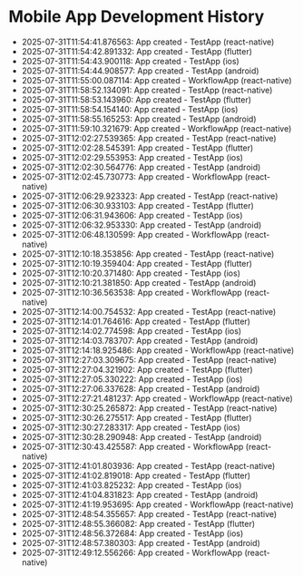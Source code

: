 # Mobile App Development History

- 2025-07-31T11:54:41.876563: App created - TestApp (react-native)
- 2025-07-31T11:54:42.891332: App created - TestApp (flutter)
- 2025-07-31T11:54:43.900118: App created - TestApp (ios)
- 2025-07-31T11:54:44.908577: App created - TestApp (android)
- 2025-07-31T11:55:00.087114: App created - WorkflowApp (react-native)
- 2025-07-31T11:58:52.134091: App created - TestApp (react-native)
- 2025-07-31T11:58:53.143960: App created - TestApp (flutter)
- 2025-07-31T11:58:54.154140: App created - TestApp (ios)
- 2025-07-31T11:58:55.165253: App created - TestApp (android)
- 2025-07-31T11:59:10.321679: App created - WorkflowApp (react-native)
- 2025-07-31T12:02:27.539365: App created - TestApp (react-native)
- 2025-07-31T12:02:28.545391: App created - TestApp (flutter)
- 2025-07-31T12:02:29.553953: App created - TestApp (ios)
- 2025-07-31T12:02:30.564776: App created - TestApp (android)
- 2025-07-31T12:02:45.730773: App created - WorkflowApp (react-native)
- 2025-07-31T12:06:29.923323: App created - TestApp (react-native)
- 2025-07-31T12:06:30.933103: App created - TestApp (flutter)
- 2025-07-31T12:06:31.943606: App created - TestApp (ios)
- 2025-07-31T12:06:32.953330: App created - TestApp (android)
- 2025-07-31T12:06:48.130599: App created - WorkflowApp (react-native)
- 2025-07-31T12:10:18.353856: App created - TestApp (react-native)
- 2025-07-31T12:10:19.359404: App created - TestApp (flutter)
- 2025-07-31T12:10:20.371480: App created - TestApp (ios)
- 2025-07-31T12:10:21.381850: App created - TestApp (android)
- 2025-07-31T12:10:36.563538: App created - WorkflowApp (react-native)
- 2025-07-31T12:14:00.754532: App created - TestApp (react-native)
- 2025-07-31T12:14:01.764616: App created - TestApp (flutter)
- 2025-07-31T12:14:02.774598: App created - TestApp (ios)
- 2025-07-31T12:14:03.783707: App created - TestApp (android)
- 2025-07-31T12:14:18.925486: App created - WorkflowApp (react-native)
- 2025-07-31T12:27:03.309675: App created - TestApp (react-native)
- 2025-07-31T12:27:04.321902: App created - TestApp (flutter)
- 2025-07-31T12:27:05.330222: App created - TestApp (ios)
- 2025-07-31T12:27:06.337628: App created - TestApp (android)
- 2025-07-31T12:27:21.481237: App created - WorkflowApp (react-native)
- 2025-07-31T12:30:25.265872: App created - TestApp (react-native)
- 2025-07-31T12:30:26.275517: App created - TestApp (flutter)
- 2025-07-31T12:30:27.283317: App created - TestApp (ios)
- 2025-07-31T12:30:28.290948: App created - TestApp (android)
- 2025-07-31T12:30:43.425587: App created - WorkflowApp (react-native)
- 2025-07-31T12:41:01.803936: App created - TestApp (react-native)
- 2025-07-31T12:41:02.819018: App created - TestApp (flutter)
- 2025-07-31T12:41:03.825232: App created - TestApp (ios)
- 2025-07-31T12:41:04.831823: App created - TestApp (android)
- 2025-07-31T12:41:19.953695: App created - WorkflowApp (react-native)
- 2025-07-31T12:48:54.355657: App created - TestApp (react-native)
- 2025-07-31T12:48:55.366082: App created - TestApp (flutter)
- 2025-07-31T12:48:56.372684: App created - TestApp (ios)
- 2025-07-31T12:48:57.380303: App created - TestApp (android)
- 2025-07-31T12:49:12.556266: App created - WorkflowApp (react-native)
